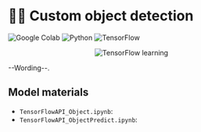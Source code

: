 # ✍🏻 Custom object detection

![Google Colab](https://img.shields.io/badge/Editor-Google%20Colab-brightgreen)
![Python](https://img.shields.io/badge/Code-Python-blue)
![TensorFlow](https://img.shields.io/badge/Code-TensorFlow-blue)

<p align="center">
  <img src="https://miro.medium.com/max/2400/0*59hPdahQiz1dTmgV.jpg" alt="TensorFlow learning"/>
</p>

--Wording--.

## Model materials
* `TensorFlowAPI_Object.ipynb`:
* `TensorFlowAPI_ObjectPredict.ipynb`:


